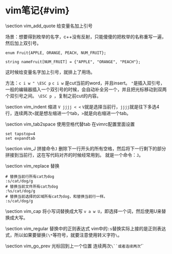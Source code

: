 vim笔记{#vim}
============

\section vim_add_quote  给变量名加上引号

场景：想要得到枚举的名字，c++没有反射，只能傻傻的把枚举的名称重写一遍，然后加上双引号。

~~~{cpp}
enum Fruit{APPLE, ORANGE, PEACH, NUM_FRUIT};

string nameFruit[NUM_FRUIT] = {"APPLE", "ORANGE", "PEACH"};

~~~

这时候给变量名字加上引号，就排上了用场。

方法：`c i w " \ESC p`
`c i w` 是cut当前的word，并且insert。
`"`是插入双引号，一般的编辑器插入一个双引号的时候，会自动补全另一个，并且把光标移动到双两个双引号之间。
`\ESC p `，复制之前cut的内容。

\section vim_indent  缩进
`V jjjj < <`
`V`就是选择当前行，`jjjj`就是往下多选4行，连续两次`<`就是想左缩进一个tab，`>`就是向右缩进一个tab。

\section vim_tab2space 使用空格代替tab
在vimrc配置里面设置
~~~{bash}
set tapstop=4
set expandtab
~~~

\section  vim_J 拼接命令`J`
删除下一行开头的所有空格，然后将下一行剩下的部分拼接到当前行，这在写代码对齐的时候经常用到。
就是一个命令：`J`。

\section vim_replace 替换

~~~{shell}
# 替换当前行所有cat为dog
:s/cat/dog/g
# 替换当前文件所有cat为dog
:%s/cat/dog/g
# 替换当前选择的区域所有cat为dog，和替换当前行一样。
:s/cat/dog/g 
~~~

\section vim_cap 将小写词替换成大写
`v a w U`，即选择一个词，然后使用U来替换成大写。

\section vim_regular  替换中的正则表达式
vim中的`:s`替换实际上接的是正则表达式，所以如果要替换`[\*`等符号，就要注意使用转义字符`\`。

\section vim_go_prev 光标回到上一个位置
连续两次`\``或者连续两次`\'`
